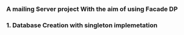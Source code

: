 ### A mailing Server project With the aim of using Facade DP
 ### 1. Database Creation with singleton implemetation
